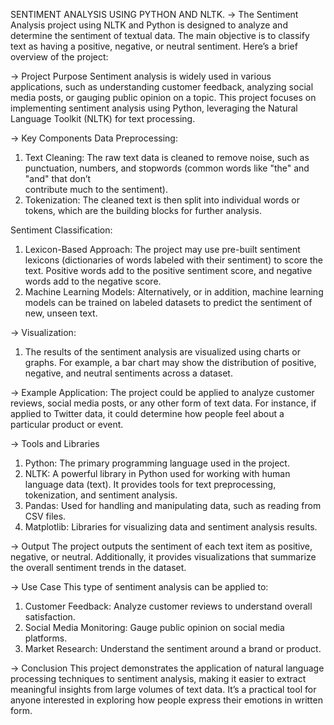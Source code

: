 SENTIMENT ANALYSIS USING PYTHON AND NLTK.
-> The Sentiment Analysis project using NLTK and Python is designed to analyze and determine the sentiment of textual data. The main objective is to classify text     as having a positive, negative, or neutral sentiment. Here’s a brief overview of the project:

-> Project Purpose
    Sentiment analysis is widely used in various applications, such as understanding customer feedback, analyzing social media posts, or gauging public opinion on      a topic. This project focuses on implementing sentiment analysis using Python, leveraging the Natural Language Toolkit (NLTK) for text processing.

-> Key Components
Data Preprocessing:
1. Text Cleaning: The raw text data is cleaned to remove noise, such as punctuation, numbers, and stopwords (common words like "the" and "and" that don’t       
   contribute much to the sentiment).
2. Tokenization: The cleaned text is then split into individual words or tokens, which are the building blocks for further analysis.

Sentiment Classification:
1. Lexicon-Based Approach: The project may use pre-built sentiment lexicons (dictionaries of words labeled with their sentiment) to score the text. Positive words 
   add to the positive sentiment score, and negative words add to the negative score.
2. Machine Learning Models: Alternatively, or in addition, machine learning models can be trained on labeled datasets to predict the sentiment of new, unseen text.

-> Visualization:
1. The results of the sentiment analysis are visualized using charts or graphs. For example, a bar chart may show the distribution of positive, negative, and          neutral sentiments across a dataset.
   
-> Example Application:
The project could be applied to analyze customer reviews, social media posts, or any other form of text data. For instance, if applied to Twitter data, it could determine how people feel about a particular product or event.

-> Tools and Libraries
1. Python: The primary programming language used in the project.
2. NLTK: A powerful library in Python used for working with human language data (text). It provides tools for text preprocessing, tokenization, and sentiment 
   analysis.
3. Pandas: Used for handling and manipulating data, such as reading from CSV files.
4. Matplotlib: Libraries for visualizing data and sentiment analysis results.

-> Output
The project outputs the sentiment of each text item as positive, negative, or neutral. Additionally, it provides visualizations that summarize the overall sentiment trends in the dataset.

-> Use Case
This type of sentiment analysis can be applied to:
1. Customer Feedback: Analyze customer reviews to understand overall satisfaction.
2. Social Media Monitoring: Gauge public opinion on social media platforms.
3. Market Research: Understand the sentiment around a brand or product.

-> Conclusion
This project demonstrates the application of natural language processing techniques to sentiment analysis, making it easier to extract meaningful insights from large volumes of text data. It’s a practical tool for anyone interested in exploring how people express their emotions in written form.







